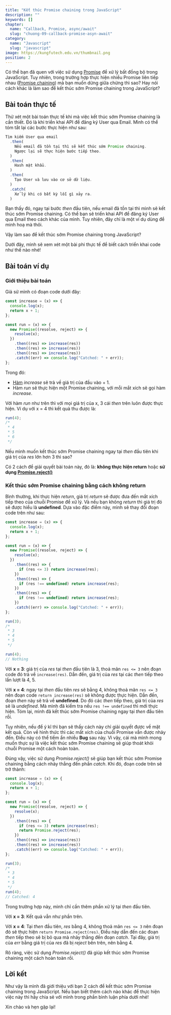 ```yaml
---
title: "Kết thúc Promise chaining trong JavaScript"
description: ""
keywords: []
chapter:
  name: "Callback, Promise, async/await"
  slug: "chuong-09-callback-promise-asyn-await"
category:
  name: "Javascript"
  slug: "javascript"
image: https://kungfutech.edu.vn/thumbnail.png
position: 2
---
```


Có thể bạn đã quen với việc sử dụng [Promise](https://developer.mozilla.org/vi/docs/Web/JavaScript/Reference/Global_Objects/Promise) để xử lý bất đồng bộ trong JavaScript. Tuy nhiên, trong trường hợp thực hiện nhiều Promise liên tiếp nhau ([Promise chaining](https://javascript.info/promise-chaining)) mà bạn muốn dừng giữa chừng thì sao? Hay nói cách khác là làm sao để kết thúc sớm Promise chaining trong JavaScript?

## Bài toán thực tế

Thử xét một bài toán thực tế khi mà việc kết thúc sớm Promise chaining là cần thiết. Đó là khi triển khai API để đăng ký User qua Email. Mình có thể tóm tắt lại các bước thực hiện như sau:

```js
Tìm kiếm User qua email
  .then(
    Nếu email đã tồn tại thì sẽ kết thúc sớm Promise chaining.
    Ngược lại sẽ thực hiện bước tiếp theo.
  )
  .then(
    Hash mật khẩu.
  )
  .then(
    Tạo User và lưu vào cơ sở dữ liệu.
  )
  .catch(
    Xử lý khi có bất kỳ lỗi gì xảy ra.
  )
```

Bạn thấy đó, ngay tại bước _then_ đầu tiên, nếu email đã tồn tại thì mình sẽ kết thúc sớm Promise chaining. Có thể bạn sẽ triển khai API để đăng ký User qua Email theo cách khác của mình. Tuy nhiên, đây chỉ là một ví dụ dùng để minh hoạ mà thôi.

Vậy làm sao để kết thúc sớm Promise chaining trong JavaScript?

Dưới đây, mình sẽ xem xét một bài phi thực tế để biết cách triển khai code như thế nào nhé!

## Bài toán ví dụ

### Giới thiệu bài toán

Giả sử mình có đoạn code dưới đây:

```js
const increase = (x) => {
  console.log(x);
  return x + 1;
};

const run = (x) => {
  new Promise((resolve, reject) => {
    resolve(x);
  })
    .then((res) => increase(res))
    .then((res) => increase(res))
    .then((res) => increase(res))
    .catch((err) => console.log("Catched: " + err));
};
```

Trong đó:

- [Hàm](/bai-viet/javascript/ham-trong-javascript) _increase_ sẽ trả về giá trị của đầu vào + 1.
- Hàm _run_ sẽ thực hiện một Promise chaining, với mỗi mắt xích sẽ gọi hàm _increase_.

Với hàm _run_ như trên thì với mọi giá trị của x, 3 cái _then_ trên luôn được thực hiện. Ví dụ với x = 4 thì kết quả thu được là:

```js
run(4);
/*
 * 4
 * 5
 * 6
 */
```

Nếu mình muốn kết thúc sớm Promise chaining ngay tại _then_ đầu tiên khi giá trị của _res_ lớn hơn 3 thì sao?

Có 2 cách để giải quyết bài toán này, đó là: **không thực hiện return** hoặc **sử dụng [Promise.reject()](https://developer.mozilla.org/en-US/docs/Web/JavaScript/Reference/Global_Objects/Promise/reject)**

### Kết thúc sớm Promise chaining bằng cách không return

Bình thường, khi thực hiện _return_, giá trị _return_ sẽ được đưa đến mắt xích tiếp theo của chuỗi Promise để xử lý. Và nếu bạn không _return_ thì giá trị đó sẽ được hiểu là **undefined**. Dựa vào đặc điểm này, mình sẽ thay đổi đoạn code trên như sau:

```js
const increase = (x) => {
  console.log(x);
  return x + 1;
};

const run = (x) => {
  new Promise((resolve, reject) => {
    resolve(x);
  })
    .then((res) => {
      if (res <= 3) return increase(res);
    })
    .then((res) => {
      if (res !== undefined) return increase(res);
    })
    .then((res) => {
      if (res !== undefined) return increase(res);
    })
    .catch((err) => console.log("Catched: " + err));
};

run(3);
/*
 * 3
 * 4
 * 5
 */

run(4);
// Nothing
```

Với **x = 3**: giá trị của _res_ tại _then_ đầu tiên là 3, thoả mãn `res <= 3` nên đoạn code đó trả về `increase(res)`. Dẫn đến, giá trị của _res_ tại các _then_ tiếp theo lần lượt là 4, 5.

Với **x = 4**: ngay tại _then_ đầu tiên _res_ sẽ bằng 4, không thoả mãn `res <= 3` nên đoạn code `return increase(res)` sẽ không được thực hiện. Dẫn đến, đoạn _then_ này sẽ trả về **undefined**. Do đó các _then_ tiếp theo, giá trị của _res_ sẽ là _undefined_. Mà mình đã kiểm tra nếu `res !== undefined` thì mới thực hiện. Tóm lại, mình đã kết thúc sớm Promise chaining ngay tại _then_ đầu tiên rồi.

Tuy nhiên, nếu để ý kĩ thì bạn sẽ thấy cách này chỉ giải quyết được về mặt kết quả. Còn về hình thức thì các mắt xích của chuỗi Promise vẫn được nhảy đến. Điều này có thể tiềm ẩn nhiều **Bug** sau này. Vì vậy, cái mà mình mong muốn thực sự là việc kết thúc sớm Promise chaining sẽ giúp thoát khỏi chuỗi Promise một cách hoàn toàn.

Đúng vậy, việc sử dụng _Promise.reject()_ sẽ giúp bạn kết thúc sớm Promise chaining bằng cách nhảy thẳng đến phần _catch_. Khi đó, đoạn code trên sẽ trở thành:

```js
const increase = (x) => {
  console.log(x);
  return x + 1;
};

const run = (x) => {
  new Promise((resolve, reject) => {
    resolve(x);
  })
    .then((res) => {
      if (res <= 3) return increase(res);
      return Promise.reject(res);
    })
    .then((res) => increase(res))
    .then((res) => increase(res))
    .catch((err) => console.log("Catched: " + err));
};

run(3);
/*
 * 3
 * 4
 * 5
 */
run(4);
// Catched: 4
```

Trong trường hợp này, mình chỉ cần thêm phần xử lý tại _then_ đầu tiên.

Với **x = 3**: Kết quả vẫn như phần trên.

Với **x = 4**: Tại _then_ đầu tiên, _res_ bằng 4, không thoả mãn `res <= 3` nên đoạn đó sẽ thực hiện `return Promise.reject(res)`. Điều này dẫn đến các đoạn _then_ tiếp theo sẽ bị bỏ qua mà nhảy thẳng đến đoạn _catch_. Tại đây, giá trị của _err_ bằng giá trị của _res_ đã bị _reject_ bên trên, nên bằng 4.

Rõ ràng, việc sử dụng _Promise.reject()_ đã giúp kết thúc sớm Promise chaining một cách hoàn toàn rồi.

## Lời kết

Như vậy là mình đã giới thiệu với bạn 2 cách để kết thúc sớm Promise chaining trong JavaScript. Nếu bạn biết thêm cách nào khác để thực hiện việc này thì hãy chia sẻ với mình trong phần bình luận phía dưới nhé!

Xin chào và hẹn gặp lại!
